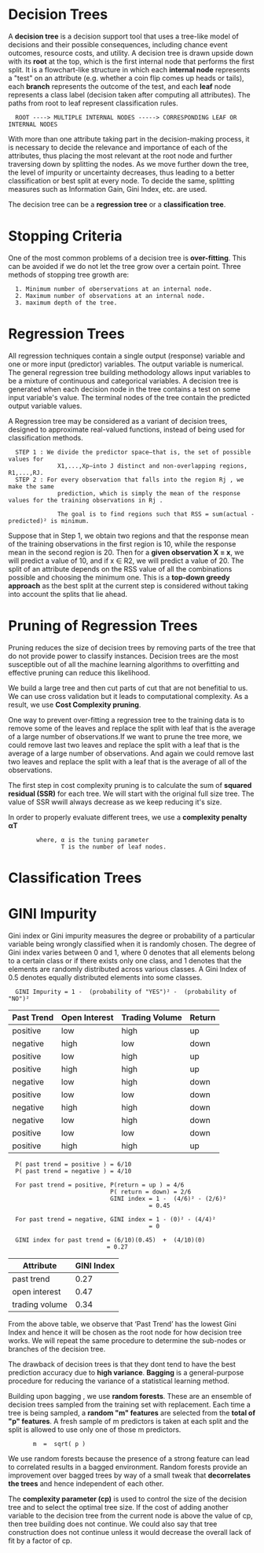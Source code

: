 # Decision Trees

A **decision tree** is a decision support tool that uses a tree-like model of decisions and their possible consequences, including chance event outcomes, resource costs, and utility. A decision tree is drawn upside down with its **root** at the top, which is the first internal node that performs the first split. It is a flowchart-like structure in which each **internal node** represents a "test" on an attribute (e.g. whether a coin flip comes up heads or tails), each **branch** represents the outcome of the test, and each **leaf** node represents a class label (decision taken after computing all attributes). The paths from root to leaf represent classification rules.

      ROOT ----> MULTIPLE INTERNAL NODES -----> CORRESPONDING LEAF OR INTERNAL NODES
      
With more than one attribute taking part in the decision-making process, it is necessary to decide the relevance and importance of each of the attributes, thus placing the most relevant at the root node and further traversing down by splitting the nodes. As we move further down the tree, the level of impurity or uncertainty decreases, thus leading to a better classification or best split at every node. To decide the same, splitting measures such as Information Gain, Gini Index, etc. are used.      
      
The decision tree can be a **regression tree** or a **classification tree**.

# Stopping Criteria

One of the most common problems of a decision tree is **over-fitting**. This can be avoided if we do not let the tree grow over a certain point. Three methods of stopping tree growth are:

      1. Minimum number of oberservations at an internal node.
      2. Maximum number of observations at an internal node.
      3. maximum depth of the tree.
      
# Regression Trees

All regression techniques contain a single output (response) variable and one or more input (predictor) variables. The output variable is numerical. The general regression tree building methodology allows input variables to be a mixture of continuous and categorical variables. A decision tree is generated when each decision node in the tree contains a test on some input variable's value. The terminal nodes of the tree contain the predicted output variable values.

A Regression tree may be considered as a variant of decision trees, designed to approximate real-valued functions, instead of being used for classification methods.

      STEP 1 : We divide the predictor space—that is, the set of possible values for
                  X1,...,Xp—into J distinct and non-overlapping regions, R1,...,RJ.
      STEP 2 : For every observation that falls into the region Rj , we make the same 
                  prediction, which is simply the mean of the response values for the training observations in Rj .
                  
                  The goal is to find regions such that RSS = sum(actual - predicted)² is minimum.

Suppose that in Step 1, we obtain two regions and that the response mean of the training observations in the first region is 10, while the response mean in the second region is 20. Then for a **given observation X = x**, we will predict a value of 10, and if x ∈ R2, we will predict a value of 20. The split of an attribute depends on the RSS value of all the combinations possible and choosing the minimum one. This is a **top-down greedy approach** as the best split at the current step is considered without taking into account the splits that lie ahead.

# Pruning of Regression Trees

Pruning reduces the size of decision trees by removing parts of the tree that do not provide power to classify instances. Decision trees are the most susceptible out of all the machine learning algorithms to overfitting and effective pruning can reduce this likelihood. 

We build a large tree and then cut parts of cut that are not benefitial to us. We can use cross validation but it leads to computational complexity. As a result, we use **Cost Complexity pruning**. 

One way to prevent over-fitting a regression tree to the training data is to remove some of the leaves and replace the split with leaf that is the average of a large number of observations.If we want to prune the tree more, we could remove last two leaves and replace the split with a leaf that is the average of a large number of observations. And again we could remove last two leaves and replace the split with a leaf that is the average of all of the observations.

The first step in cost complexity pruning is to calculate the sum of **squared residual (SSR)** for each tree. We will start with the original full size tree.
The value of SSR wwill always decrease as we keep reducing it's size. 

In order to properly evaluate different trees, we use a **complexity penalty αT**
            
            where, α is the tuning parameter
                   T is the number of leaf nodes.


# Classification Trees



# GINI Impurity

Gini index or Gini impurity measures the degree or probability of a particular variable being wrongly classified when it is randomly chosen. The degree of Gini index varies between 0 and 1, where 0 denotes that all elements belong to a certain class or if there exists only one class, and 1 denotes that the elements are randomly distributed across various classes. A Gini Index of 0.5 denotes equally distributed elements into some classes.

      GINI Impurity = 1 -  (probability of "YES")² -  (probability of "NO")²
      
| Past Trend | Open Interest | Trading Volume | Return |
|------| -------------|---------------|--------------|
|positive|low|high|up|
|negative|high|low|down|      
|positive|low|high|up| 
|positive|high|high|up| 
|negative|low|high|down| 
|positive|low|low|down| 
|negative|high|high|down| 
|negative|low|high|down| 
|positive|low|low|down| 
|positive|high|high|up|

      P( past trend = positive ) = 6/10
      P( past trend = negative ) = 4/10
      
      For past trend = positive, P(return = up ) = 4/6
                                 P( return = down) = 2/6
                                 GINI index = 1 -  (4/6)² - (2/6)²
                                            = 0.45
                                            
      For past trend = negative, GINI index = 1 - (0)² - (4/4)²
                                            = 0
                                            
      GINI index for past trend = (6/10)(0.45)  +  (4/10)(0)
                                = 0.27
            
| Attribute | GINI Index |
|------| -------------|
|past trend|0.27|
|open interest|0.47|
|trading volume|0.34|

From the above table, we observe that ‘Past Trend’ has the lowest Gini Index and hence it will be chosen as the root node for how decision tree works.
We will repeat the same procedure to determine the sub-nodes or branches of the decision tree.





The drawback of decision trees is that they dont tend to have the best prediction accuracy due to **high variance**.
**Bagging** is a general-purpose procedure for reducing the variance of a statistical learning method.


Building upon bagging , we use **random forests**. These are an ensemble of decision trees sampled from the training set with replacement.
Each time a tree is being sampled, a **random "m" features** are selected from the **total of "p" features**.
A fresh sample of m predictors is taken at each split and the split is allowed to use only one of those m predictors. 
           
           m  =  sqrt( p )
            
We use random forests because the presence of a strong feature can lead to correlated results in a bagged environment.
Random forests provide an improvement over bagged trees by way of a small tweak that **decorrelates the trees** and 
hence independent of each other.

The **complexity parameter (cp)** is used to control the size of the decision tree and to select the optimal tree size. If the cost of adding another variable to the decision tree from the current node is above the value of cp, then tree building does not continue. We could also say that tree construction does not continue unless it would decrease the overall lack of fit by a factor of cp.
